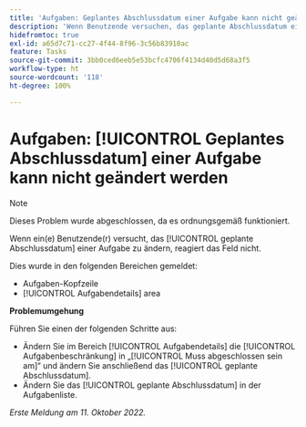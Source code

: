 ```yaml
---
title: 'Aufgaben: Geplantes Abschlussdatum einer Aufgabe kann nicht geändert werden'
description: 'Wenn Benutzende versuchen, das geplante Abschlussdatum einer Aufgabe zu ändern, reagiert das Feld nicht. '
hidefromtoc: true
exl-id: a65d7c71-cc27-4f44-8f96-3c56b83910ac
feature: Tasks
source-git-commit: 3bb0ced6eeb5e53bcfc4706f4134d40d5d68a3f5
workflow-type: ht
source-wordcount: '118'
ht-degree: 100%

---
```


# Aufgaben: [!UICONTROL Geplantes Abschlussdatum] einer Aufgabe kann nicht geändert werden

>[!NOTE]
>
>Dieses Problem wurde abgeschlossen, da es ordnungsgemäß funktioniert.

Wenn ein(e) Benutzende(r) versucht, das [!UICONTROL geplante Abschlussdatum] einer Aufgabe zu ändern, reagiert das Feld nicht.

Dies wurde in den folgenden Bereichen gemeldet:

* Aufgaben-Kopfzeile
* [!UICONTROL Aufgabendetails] area

**Problemumgehung**

Führen Sie einen der folgenden Schritte aus:

* Ändern Sie im Bereich [!UICONTROL Aufgabendetails] die [!UICONTROL Aufgabenbeschränkung] in „[!UICONTROL Muss abgeschlossen sein am]“ und ändern Sie anschließend das [!UICONTROL geplante Abschlussdatum].
* Ändern Sie das [!UICONTROL geplante Abschlussdatum] in der Aufgabenliste.

_Erste Meldung am 11. Oktober 2022._
